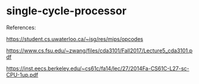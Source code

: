 # single-cycle-processor
References:

https://student.cs.uwaterloo.ca/~isg/res/mips/opcodes

https://www.cs.fsu.edu/~zwang/files/cda3101/Fall2017/Lecture5_cda3101.pdf

https://inst.eecs.berkeley.edu/~cs61c/fa14/lec/27/2014Fa-CS61C-L27-sc-CPU-1up.pdf
